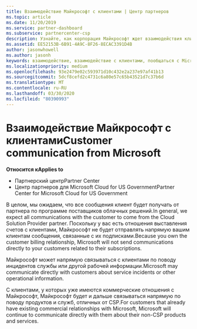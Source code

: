 ```yaml
---
title: Взаимодействие Майкрософт с клиентами | Центр партнеров
ms.topic: article
ms.date: 11/20/2019
ms.service: partner-dashboard
ms.subservice: partnercenter-csp
description: Узнайте, как корпорация Майкрософт ждет взаимодействия клиентов между клиентами и партнерами в программе поставщика облачных решений.
ms.assetid: EE52153B-6B91-4A9C-8F26-8ECAC3391D4B
author: jasonwhowell
ms.author: jasonh
keywords: взаимодействие, взаимодействие с клиентами, пообщаться с Microsoft
ms.localizationpriority: medium
ms.openlocfilehash: 93e2479e02c593971d10c432e2a237e97af41b13
ms.sourcegitcommit: 5dcf8cefd2c4731c6a80e57c65b43521d7c37b6d
ms.translationtype: MT
ms.contentlocale: ru-RU
ms.lasthandoff: 03/30/2020
ms.locfileid: "80390993"
---
```

# <a name="customer-communication-from-microsoft"></a><span data-ttu-id="d336e-104">Взаимодействие Майкрософт с клиентами</span><span class="sxs-lookup"><span data-stu-id="d336e-104">Customer communication from Microsoft</span></span>

<span data-ttu-id="d336e-105">**Относится к**</span><span class="sxs-lookup"><span data-stu-id="d336e-105">**Applies to**</span></span>

-  <span data-ttu-id="d336e-106">Партнерский центр</span><span class="sxs-lookup"><span data-stu-id="d336e-106">Partner Center</span></span>
-  <span data-ttu-id="d336e-107">Центр партнеров для Microsoft Cloud for US Government</span><span class="sxs-lookup"><span data-stu-id="d336e-107">Partner Center for Microsoft Cloud for US Government</span></span>


<span data-ttu-id="d336e-108">В целом, мы ожидаем, что все сообщения клиент будет получать от партнера по программе поставщиков облачных решений.</span><span class="sxs-lookup"><span data-stu-id="d336e-108">In general, we expect all communications with the customer to come from the Cloud Solution Provider partner.</span></span> <span data-ttu-id="d336e-109">Поскольку у вас есть отношения выставления счетов с клиентами, Майкрософт не будет отправлять напрямую вашим клиентам сообщения, связанные с их подписками.</span><span class="sxs-lookup"><span data-stu-id="d336e-109">Because you own the customer billing relationship, Microsoft will not send communications directly to your customers related to their subscriptions.</span></span>

<span data-ttu-id="d336e-110">Майкрософт может напрямую связываться с клиентами по поводу инцидентов службы или другой рабочей информации.</span><span class="sxs-lookup"><span data-stu-id="d336e-110">Microsoft may communicate directly with customers about service incidents or other operational information.</span></span>

<span data-ttu-id="d336e-111">С клиентами, у которых уже имеются коммерческие отношения с Майкрософт, Майкрософт будет и дальше связываться напрямую по поводу продуктов и служб, отличных от CSP.</span><span class="sxs-lookup"><span data-stu-id="d336e-111">For customers that already have existing commercial relationships with Microsoft, Microsoft will continue to communicate directly with them about their non-CSP products and services.</span></span>

 

 




